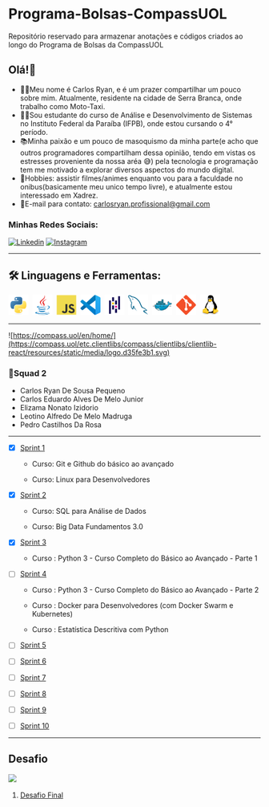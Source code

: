 # Programa-Bolsas-CompassUOL 
<div id="header" align="rigth">
Repositório reservado para armazenar anotações e códigos criados ao longo do Programa de Bolsas da CompassUOL

 
## Olá!👋

- 🙋‍♂️Meu nome é Carlos Ryan, e é um prazer compartilhar um pouco sobre mim. Atualmente, residente na cidade de Serra Branca, onde trabalho como Moto-Taxi.
- 🧑‍💻Sou estudante do curso de Análise e Desenvolvimento de Sistemas no Instituto Federal da Paraíba (IFPB), onde estou cursando o 4° período.
- 📚Minha paixão e um pouco de masoquismo da minha parte(e acho que outros programadores compartilham dessa opinião, tendo em vistas os estresses proveniente da nossa aréa 😅) pela tecnologia e programação tem me motivado a explorar diversos aspectos do mundo digital.
- 🌱Hobbies: assistir filmes/animes enquanto vou para a faculdade no onibus(basicamente meu unico tempo livre), e atualmente estou interessado em Xadrez.
- 📧E-mail para contato: carlosryan.profissional@gmail.com
 
### Minhas Redes Sociais: 
[![Linkedin](https://img.shields.io/badge/LinkedIn-0077B5?style=for-the-badge&logo=linkedin&logoColor=white)](https://www.linkedin.com/in/carlos-ryan-726820279/)
[![Instagram](https://img.shields.io/badge/Instagram-E4405F?style=for-the-badge&logo=instagram&logoColor=white)](https://www.instagram.com/carlos_ryan07/)


---
## 🛠️ Linguagens e Ferramentas:

<div>
  <img src="https://github.com/devicons/devicon/blob/master/icons/python/python-original.svg" title="Python" alt="Python" width="40" heght="40"/>&nbsp;
  <img src="https://github.com/devicons/devicon/blob/master/icons/java/java-original.svg" title="Java" alt="Java" width="40" heght="40"/>&nbsp;
  <img src="https://github.com/devicons/devicon/blob/master/icons/javascript/javascript-original.svg" title="Javascript" alt="Javascript" width="40" heght="40"/>&nbsp;
  <img src="https://github.com/devicons/devicon/blob/master/icons/vscode/vscode-original.svg" title="VSCode" alt="VSCode" width="40" heght="40"/>&nbsp;
  <img src="https://github.com/devicons/devicon/blob/master/icons/pandas/pandas-original.svg" title="Pandas" alt="Pandas" width="40" heght="40"/>&nbsp;
  <img src="https://github.com/devicons/devicon/blob/master/icons/mysql/mysql-original.svg" title="MySQL" alt="MySQL" width="40" heght="40"/>&nbsp;
  <img src="https://github.com/devicons/devicon/blob/master/icons/docker/docker-original.svg" title="Docker" alt="Docker" width="40" heght="40"/>&nbsp;
  <img src="https://github.com/devicons/devicon/blob/master/icons/git/git-original.svg" title="Git" alt="Git" width="40" heght="40"/>&nbsp;
  <img src="https://github.com/devicons/devicon/blob/master/icons/linux/linux-original.svg" title="Linux" alt="Linux" width="40" heght="40"/>&nbsp;
</div>

---
![https://compass.uol/en/home/](https://compass.uol/etc.clientlibs/compass/clientlibs/clientlib-react/resources/static/media/logo.d35fe3b1.svg)


### 🎲Squad 2

- Carlos Ryan De Sousa Pequeno
- Carlos Eduardo Alves De Melo Junior
- Elizama Nonato Izidorio
- Leotino Alfredo De Melo Madruga
- Pedro Castilhos Da Rosa

---

- [x] [Sprint 1](Sprint%201/README.md)

  - Curso: Git e Github do básico ao avançado
  
  - Curso: Linux para Desenvolvedores

- [x] [Sprint 2](Sprint%202/README.md)

  - Curso: SQL para Análise de Dados

  - Curso: Big Data Fundamentos 3.0

- [x] [Sprint 3](Sprint%203/README.md)
  
  - Curso : Python 3 - Curso Completo do Básico ao Avançado - Parte 1
    
- [ ] [Sprint 4](Sprint%204/README.md)

  - Curso : Python 3 - Curso Completo do Básico ao Avançado - Parte 2

  - Curso : Docker para Desenvolvedores (com Docker Swarm e Kubernetes)

  - Curso : Estatística Descritiva com Python

- [ ] [Sprint 5](Sprint%205/README.md)
- [ ] [Sprint 6](Sprint%206/README.md)
- [ ] [Sprint 7](Sprint%207/README.md)
- [ ] [Sprint 8](Sprint%208/README.md)
- [ ] [Sprint 9](Sprint%209/README.md)
- [ ] [Sprint 10](Sprint%2010/README.md)

---
## Desafio
<img src="https://media2.giphy.com/media/v1.Y2lkPTc5MGI3NjExYXlkY2xhY3Nwb3htZ2M5dTN6cjFibm4zZTJyYXh0c2F1YXZxNXg3ayZlcD12MV9pbnRlcm5hbF9naWZfYnlfaWQmY3Q9cw/eGFi0D9UVNvtT8xk1e/giphy.gif" width="100"/>

1. [Desafio Final](Desafio/README.md)

